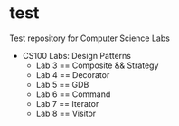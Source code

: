 # test
Test repository for Computer Science Labs

* CS100 Labs: Design Patterns
  * Lab 3 == Composite && Strategy
  * Lab 4 == Decorator
  * Lab 5 == GDB
  * Lab 6 == Command
  * Lab 7 == Iterator
  * Lab 8 == Visitor